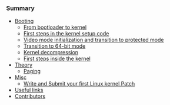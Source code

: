 ### Summary

* [Booting](Booting/README.md)
    * [From bootloader to kernel](Booting/linux-bootstrap-1.md)
    * [First steps in the kernel setup code](Booting/linux-bootstrap-2.md)
    * [Video mode initialization and transition to protected mode](Booting/linux-bootstrap-3.md)
    * [Transition to 64-bit mode](Booting/linux-bootstrap-4.md)
    * [Kernel decompression]()
    * [First steps inside the kernel]()
* [Theory]()
    * [Paging]()
* [Misc]()
    * [Write and Submit your first Linux kernel Patch]() 
* [Useful links](LINKS.md)
* [Contributors](contributors.md)
